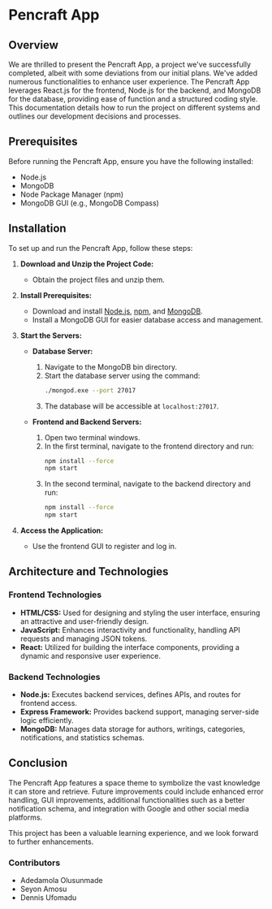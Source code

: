 # Pencraft App

## Overview
We are thrilled to present the Pencraft App, a project we've successfully completed, albeit with some deviations from our initial plans. We've added numerous functionalities to enhance user experience. The Pencraft App leverages React.js for the frontend, Node.js for the backend, and MongoDB for the database, providing ease of function and a structured coding style. This documentation details how to run the project on different systems and outlines our development decisions and processes.

## Prerequisites
Before running the Pencraft App, ensure you have the following installed:
- Node.js
- MongoDB
- Node Package Manager (npm)
- MongoDB GUI (e.g., MongoDB Compass)

## Installation
To set up and run the Pencraft App, follow these steps:

1. **Download and Unzip the Project Code:**
   - Obtain the project files and unzip them.

2. **Install Prerequisites:**
   - Download and install [Node.js](https://nodejs.org/), [npm](https://www.npmjs.com/), and [MongoDB](https://www.mongodb.com/try/download/community).
   - Install a MongoDB GUI for easier database access and management.

3. **Start the Servers:**
   - **Database Server:**
     1. Navigate to the MongoDB bin directory.
     2. Start the database server using the command:
        ```bash
        ./mongod.exe --port 27017
        ```
     3. The database will be accessible at `localhost:27017`.

   - **Frontend and Backend Servers:**
     1. Open two terminal windows.
     2. In the first terminal, navigate to the frontend directory and run:
        ```bash
        npm install --force
        npm start
        ```
     3. In the second terminal, navigate to the backend directory and run:
        ```bash
        npm install --force
        npm start
        ```

4. **Access the Application:**
   - Use the frontend GUI to register and log in.

## Architecture and Technologies

### Frontend Technologies
- **HTML/CSS:** Used for designing and styling the user interface, ensuring an attractive and user-friendly design.
- **JavaScript:** Enhances interactivity and functionality, handling API requests and managing JSON tokens.
- **React:** Utilized for building the interface components, providing a dynamic and responsive user experience.

### Backend Technologies
- **Node.js:** Executes backend services, defines APIs, and routes for frontend access.
- **Express Framework:** Provides backend support, managing server-side logic efficiently.
- **MongoDB:** Manages data storage for authors, writings, categories, notifications, and statistics schemas.

## Conclusion
The Pencraft App features a space theme to symbolize the vast knowledge it can store and retrieve. Future improvements could include enhanced error handling, GUI improvements, additional functionalities such as a better notification schema, and integration with Google and other social media platforms.

This project has been a valuable learning experience, and we look forward to further enhancements.

### Contributors
- Adedamola Olusunmade
- Seyon Amosu
- Dennis Ufomadu
